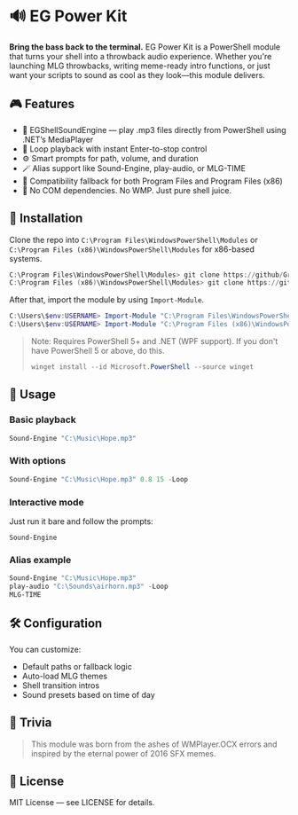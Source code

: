 # 🔊 EG Power Kit
**Bring the bass back to the terminal.**
EG Power Kit is a PowerShell module that turns your shell into a throwback audio experience. Whether you're launching MLG throwbacks, writing meme-ready intro functions, or just want your scripts to sound as cool as they look—this module delivers.

## 🎮 Features
- 🎵 EGShellSoundEngine — play .mp3 files directly from PowerShell using .NET’s MediaPlayer
- 🔁 Loop playback with instant Enter-to-stop control
- ⚙️ Smart prompts for path, volume, and duration
- 🪄 Alias support like Sound-Engine, play-audio, or MLG-TIME
- 🧠 Compatibility fallback for both Program Files and Program Files (x86)
- 🗿 No COM dependencies. No WMP. Just pure shell juice.

## 🚀 Installation
Clone the repo into `C:\Program Files\WindowsPowerShell\Modules` or `C:\Program Files (x86)\WindowsPowerShell\Modules` for x86-based systems.
``` PowerShell
C:\Program Files\WindowsPowerShell\Modules> git clone https://github/GreenCraft18/eg-power-kit.git
C:\Program Files (x86)\WindowsPowerShell\Modules> git clone https://github/GreenCraft18/eg-power-kit.git
```
After that, import the module by using `Import-Module`.
``` PowerShell
C:\Users\$env:USERNAME> Import-Module "C:\Program Files\WindowsPowerShell\Modules\eg-power-kit"
C:\Users\$env:USERNAME> Import-Module "C:\Program Files (x86)\WindowsPowerShell\Modules\eg-power-kit"
```

> Note: Requires PowerShell 5+ and .NET (WPF support). If you don't have PowerShell 5 or above, do this.
> ``` PowerShell
> winget install --id Microsoft.PowerShell --source winget
> ```

## 📀 Usage
### Basic playback
``` PowerShell
Sound-Engine "C:\Music\Hope.mp3"
```

### With options
``` PowerShell
Sound-Engine "C:\Music\Hope.mp3" 0.8 15 -Loop
```

### Interactive mode
Just run it bare and follow the prompts:
```
Sound-Engine
```

### Alias example
``` PowerShell
Sound-Engine "C:\Music\Hope.mp3"
play-audio "C:\Sounds\airhorn.mp3" -Loop
MLG-TIME
```


## 🛠 Configuration
You can customize:
- Default paths or fallback logic
- Auto-load MLG themes
- Shell transition intros
- Sound presets based on time of day

## 🧠 Trivia
> This module was born from the ashes of WMPlayer.OCX errors and inspired by the eternal power of 2016 SFX memes.

## 📄 License
MIT License — see LICENSE for details.
